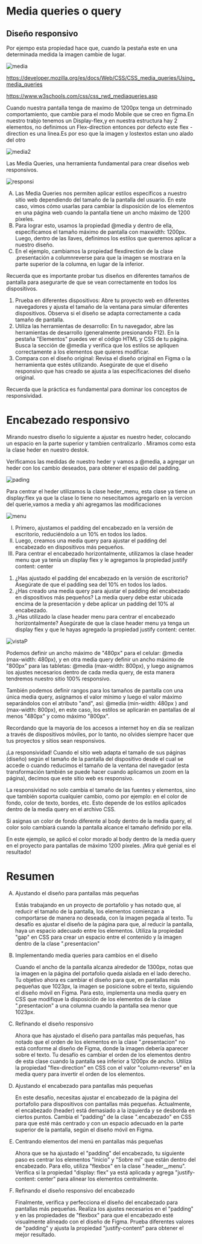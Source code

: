 <h1>Media queries o query</h1>
<h2>Diseño responsivo</h2>
<p>Por ejempo esta propiedad hace que, cuando la pestaña este en una determinada medida la imagen cambie de lugar.</p>

![media](https://github.com/user-attachments/assets/2a83c258-a865-4bc7-b127-80e9c00b3e91)


https://developer.mozilla.org/es/docs/Web/CSS/CSS_media_queries/Using_media_queries

https://www.w3schools.com/css/css_rwd_mediaqueries.asp

<p>Cuando nuestra pantalla tenga de maximo de 1200px tenga un detrminado comportamiento, que cambie para el modo Mobile que se creo en figma.En nuestro trabjo tenemos un Display-flex,y en nuestra estructura hay 2 elementos, no definimos un Flex-direction entonces por defecto  este flex -direction es una linea.Es por eso que la imagen y lostextos estan uno alado del otro </p>

![media2](https://github.com/user-attachments/assets/ddb6d3a7-bf8d-4b92-8c14-0b99fe670e14)


<p>Las Media Queries, una herramienta fundamental para crear diseños web responsivos.</p>

![responsi](https://github.com/user-attachments/assets/c85e3ed1-48ef-4c86-9413-3bf0f68a4756)

<ol type="A">
<li>Las Media Queries nos permiten aplicar estilos específicos a nuestro sitio web dependiendo del tamaño de la pantalla del usuario. En este caso, vimos cómo usarlas para cambiar la disposición de los elementos en una página web cuando la pantalla tiene un ancho máximo de 1200 píxeles.</li>

<li>Para lograr esto, usamos la propiedad @media y dentro de ella, especificamos el tamaño máximo de pantalla con maxwidth: 1200px. Luego, dentro de las llaves, definimos los estilos que queremos aplicar a nuestro diseño.</li>

<li>En el ejemplo, cambiamos la propiedad flexdirection de la clase .presentación a columnreverse para que la imagen se mostrara en la parte superior de la columna, en lugar de la inferior.</li>
</ol>

<p>Recuerda que es importante probar tus diseños en diferentes tamaños de pantalla para asegurarte de que se vean correctamente en todos los dispositivos.</p>

<ol >

<li>Prueba en diferentes dispositivos: Abre tu proyecto web en diferentes navegadores y ajusta el tamaño de la ventana para simular diferentes dispositivos. Observa si el diseño se adapta correctamente a cada tamaño de pantalla.</li>

<li>Utiliza las herramientas de desarrollo: En tu navegador, abre las herramientas de desarrollo (generalmente presionando F12). En la pestaña "Elementos" puedes ver el código HTML y CSS de tu página. Busca la sección de @media y verifica que los estilos se apliquen correctamente a los elementos que quieres modificar.</li>

<li>Compara con el diseño original: Revisa el diseño original en Figma o la herramienta que estés utilizando. Asegúrate de que el diseño responsivo que has creado se ajusta a las especificaciones del diseño original.</li>
</ol>

<p>Recuerda que la práctica es fundamental para dominar los conceptos de responsividad. </p>

<h1>Encabezado responsivo</h1>

<p>Mirando nuestro diseño lo siguiente a ajustar es nuestro heder, colocando un espacio en la parte superior y tambien centralizarlo . Miramos como esta la clase heder en nuestro destok. </p>
<p>Verificamos las medidas de nuestro heder y vamos a @media, a agregar un heder con los cambio deseados, para obtener el espasio del padding. </p>

![pading](https://github.com/user-attachments/assets/a9b016bc-cd7b-4ce6-a16a-11b9d1dc387b)

<p>Para centrar el heder utilizamos la clase heder_menu, esta clase ya tiene un display:flex ya que la clase lo tiene no nesecitamos agregarlo en la vercion del querie,vamos a media y ahi agregamos las modificaciones</p>

![menu](https://github.com/user-attachments/assets/e29b8121-269c-4e69-a646-7fdc0e913fb4)

<ol type='I'>

<li>Primero, ajustamos el padding del encabezado en la versión de escritorio, reduciéndolo a un 10% en todos los lados.</li>

<li>Luego, creamos una media query para ajustar el padding del encabezado en dispositivos más pequeños.</li>

<li>Para centrar el encabezado horizontalmente, utilizamos la clase header menu que ya tenía un display flex y le agregamos la propiedad justify content: center</li>
</ol>

<ol >
<li>¿Has ajustado el padding del encabezado en la versión de escritorio? Asegúrate de que el padding sea del 10% en todos los lados.</li>

<li>¿Has creado una media query para ajustar el padding del encabezado en dispositivos más pequeños? La media query debe estar ubicada encima de la presentación y debe aplicar un padding del 10% al encabezado.</li>

<li>¿Has utilizado la clase header menu para centrar el encabezado horizontalmente? Asegúrate de que la clase header menu ya tenga un display flex y que le hayas agregado la propiedad justify content: center.</li>
</ol>

![vistaP](https://github.com/user-attachments/assets/7fd1c583-ee6c-4076-90de-bd59f0413008)

<p>Podemos definir un ancho máximo de "480px" para el celular: @media (max-width: 480px), y en otra media query definir un ancho máximo de "800px" para las tabletas: @media (max-width: 800px), y luego asignamos los ajustes necesarios dentro de cada media query, de esta manera tendremos nuestro sitio 100% responsivo.</p>

<p>También podemos definir rangos para los tamaños de pantalla con una única media query, asignamos el valor mínimo y luego el valor máximo separándolos con el atributo "and", así: @media (min-width: 480px ) and (max-width: 800px), en este caso, los estilos se aplicarán en pantallas de al menos "480px" y como máximo "800px".</p>

<p>Recordando que la mayoría de los accesos a internet hoy en día se realizan a través de dispositivos móviles, por lo tanto, no olvides siempre hacer que tus proyectos y sitios sean responsivos.</p>

<p>¡La responsividad! Cuando el sitio web adapta el tamaño de sus páginas (diseño) según el tamaño de la pantalla del dispositivo desde el cual se accede o cuando reducimos el tamaño de la ventana del navegador (esta transformación también se puede hacer cuando aplicamos un zoom en la página), decimos que este sitio web es responsivo.
</P>
<P>La responsividad no solo cambia el tamaño de las fuentes y elementos, sino que también soporta cualquier cambio, como por ejemplo: en el color de fondo, color de texto, bordes, etc. Esto depende de los estilos aplicados dentro de la media query en el archivo CSS.</P>
<p>Si asignas un color de fondo diferente al body dentro de la media query, el color solo cambiará cuando la pantalla alcance el tamaño definido por ella.</P>
<p>En este ejemplo, se aplicó el color morado al body dentro de la media query en el proyecto para pantallas de máximo 1200 píxeles. ¡Mira qué genial es el resultado!</P>

<h1>Resumen</h1>

<ol type="A">

<li>Ajustando el diseño para pantallas más pequeñas

Estás trabajando en un proyecto de portafolio y has notado que, al reducir el tamaño de la pantalla, los elementos comienzan a comportarse de manera no deseada, con la imagen pegada al texto. Tu desafío es ajustar el diseño de la página para que, al reducir la pantalla, haya un espacio adecuado entre los elementos. Utiliza la propiedad "gap" en CSS para crear un espacio entre el contenido y la imagen dentro de la clase ".presentacion"</li>

<li>Implementando media queries para cambios en el diseño

Cuando el ancho de la pantalla alcanza alrededor de 1300px, notas que la imagen en la página del portafolio queda aislada en el lado derecho. Tu objetivo ahora es cambiar el diseño para que, en pantallas más pequeñas que 1023px, la imagen se posicione sobre el texto, siguiendo el diseño móvil en Figma. Para esto, implementa una media query en CSS que modifique la disposición de los elementos de la clase ".presentacion" a una columna cuando la pantalla sea menor que 1023px.</li>

<li>Refinando el diseño responsivo

Ahora que has ajustado el diseño para pantallas más pequeñas, has notado que el orden de los elementos en la clase ".presentacion" no está conforme al diseño de Figma, donde la imagen debería aparecer sobre el texto. Tu desafío es cambiar el orden de los elementos dentro de esta clase cuando la pantalla sea inferior a 1200px de ancho. Utiliza la propiedad "flex-direction" en CSS con el valor "column-reverse" en la media query para invertir el orden de los elementos.</li>

<li>Ajustando el encabezado para pantallas más pequeñas

En este desafío, necesitas ajustar el encabezado de la página del portafolio para dispositivos con pantallas más pequeñas. Actualmente, el encabezado (header) está demasiado a la izquierda y se desborda en ciertos puntos. Cambia el "padding" de la clase ".encabezado" en CSS para que esté más centrado y con un espacio adecuado en la parte superior de la pantalla, según el diseño móvil en Figma.</li>

<li>Centrando elementos del menú en pantallas más pequeñas

Ahora que se ha ajustado el "padding" del encabezado, tu siguiente paso es centrar los elementos "Inicio" y "Sobre mí" que están dentro del encabezado. Para ello, utiliza "flexbox" en la clase ".header__menu". Verifica si la propiedad "display: flex" ya está aplicada y agrega "justify-content: center" para alinear los elementos centralmente.</li>

<li>Refinando el diseño responsivo del encabezado

Finalmente, verifica y perfecciona el diseño del encabezado para pantallas más pequeñas. Realiza los ajustes necesarios en el "padding" y en las propiedades de "flexbox" para que el encabezado esté visualmente alineado con el diseño de Figma. Prueba diferentes valores de "padding" y ajusta la propiedad "justify-content" para obtener el mejor resultado.</li>
</ol>
